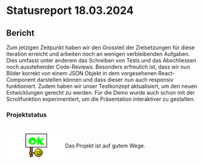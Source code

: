# Statusreport 18.03.2024

## Bericht

Zum jetzigen Zeitpunkt haben wir den Grossteil der Zielsetzungen für diese Iteration erreicht und arbeiten noch an wenigen verbleibenden Aufgaben. Dies umfasst unter anderem das Schreiben von Tests und das Abschliessen noch ausstehender Code-Reviews. Besonders erfreulich ist, dass wir nun Bilder korrekt von einem JSON Objekt in dem vorgesehenen React-Component darstellen können und dass dieser nun auch responsiv funktioniert. Zudem haben wir unser Testkonzept aktualisiert, um den neuen Entwicklungen gerecht zu werden. Für die Demo wurde auch schon mit der Scrollfunktion experimentiert, um die Präsentation interaktiver zu gestalten.

### Projektstatus

<div style="display:flex;align-items:center;">

![Das Projekt ist auf gutem Wege](./Grafiken/ok.png)

<p>Das Projekt ist auf gutem Wege.</p>
</div>
